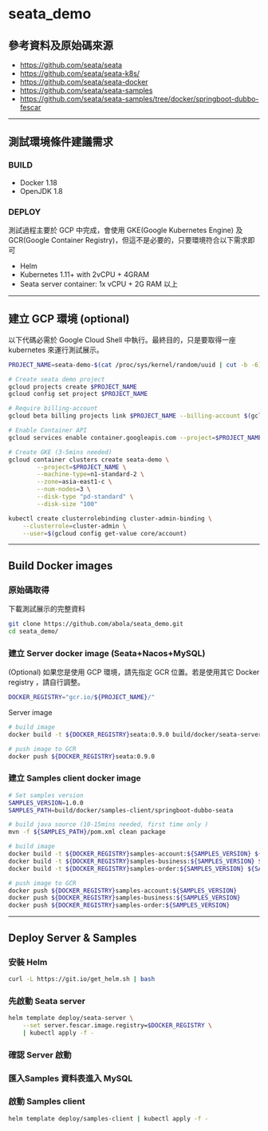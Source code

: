 # seata_demo

## 參考資料及原始碼來源

* https://github.com/seata/seata
* https://github.com/seata/seata-k8s/
* https://github.com/seata/seata-docker
* https://github.com/seata/seata-samples
* https://github.com/seata/seata-samples/tree/docker/springboot-dubbo-fescar 

---

## 測試環境條件建議需求

### BUILD

* Docker 1.18
* OpenJDK 1.8

### DEPLOY

測試過程主要於 GCP 中完成，會使用 GKE(Google Kubernetes Engine) 及 GCR(Google Container Registry)，但這不是必要的，只要環境符合以下需求即可

* Helm 
* Kubernetes 1.11+ with 2vCPU + 4GRAM
* Seata server container: 1x vCPU + 2G RAM 以上

---

## 建立 GCP 環境 (optional)

以下代碼必需於 Google Cloud Shell 中執行。最終目的，只是要取得一座 kubernetes 來運行測試展示。 

```bash
PROJECT_NAME=seata-demo-$(cat /proc/sys/kernel/random/uuid | cut -b -6)

# Create seata demo project
gcloud projects create $PROJECT_NAME
gcloud config set project $PROJECT_NAME

# Require billing-account 
gcloud beta billing projects link $PROJECT_NAME --billing-account $(gcloud beta billing accounts list | grep True | awk -F" " '{print $1}')

# Enable Container API
gcloud services enable container.googleapis.com --project=$PROJECT_NAME

# Create GKE (3-5mins needed)
gcloud container clusters create seata-demo \
        --project=$PROJECT_NAME \
        --machine-type=n1-standard-2 \
        --zone=asia-east1-c \
        --num-nodes=3 \
        --disk-type "pd-standard" \
        --disk-size "100"

kubectl create clusterrolebinding cluster-admin-binding \
    --clusterrole=cluster-admin \
    --user=$(gcloud config get-value core/account)
```

---

## Build Docker images

### 原始碼取得

下載測試展示的完整資料

```bash
git clone https://github.com/abola/seata_demo.git
cd seata_demo/
```

###  建立 Server docker image (Seata+Nacos+MySQL)

(Optional) 如果您是使用 GCP 環境，請先指定 GCR 位置。若是使用其它 Docker registry ，請自行調整。
```bash
DOCKER_REGISTRY="gcr.io/${PROJECT_NAME}/"
```

Server image

```bash
# build image
docker build -t ${DOCKER_REGISTRY}seata:0.9.0 build/docker/seata-server/

# push image to GCR
docker push ${DOCKER_REGISTRY}seata:0.9.0 
```

###  建立 Samples client docker image

```bash
# Set samples version
SAMPLES_VERSION=1.0.0
SAMPLES_PATH=build/docker/samples-client/springboot-dubbo-seata

# build java source (10-15mins needed, first time only )
mvn -f ${SAMPLES_PATH}/pom.xml clean package

# build image
docker build -t ${DOCKER_REGISTRY}samples-account:${SAMPLES_VERSION} ${SAMPLES_PATH}/samples-account/
docker build -t ${DOCKER_REGISTRY}samples-business:${SAMPLES_VERSION} ${SAMPLES_PATH}/samples-business/
docker build -t ${DOCKER_REGISTRY}samples-order:${SAMPLES_VERSION} ${SAMPLES_PATH}/samples-order/

# push image to GCR
docker push ${DOCKER_REGISTRY}samples-account:${SAMPLES_VERSION}
docker push ${DOCKER_REGISTRY}samples-business:${SAMPLES_VERSION}
docker push ${DOCKER_REGISTRY}samples-order:${SAMPLES_VERSION}
```

---

## Deploy Server & Samples

### 安裝 Helm 

```bash
curl -L https://git.io/get_helm.sh | bash
```

### 先啟動 Seata server

```bash
helm template deploy/seata-server \
    --set server.fescar.image.registry=$DOCKER_REGISTRY \
    | kubectl apply -f -
```

### 確認 Server 啟動

### 匯入Samples 資料表進入 MySQL 

### 啟動 Samples client

```bash
helm template deploy/samples-client | kubectl apply -f -
```
